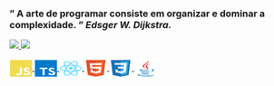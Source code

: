 ### ” A arte de programar consiste em organizar e dominar a complexidade. ” <em>Edsger W. Dijkstra.</em> 

<div>
  <a href="https://github.com/marioluciomaj">
  <img height="180em" src="https://github-readme-stats.vercel.app/api?username=marioluciomaj&show_icons=true&theme=highcontrast&include_all_commits=true&count_private=true"/>
  <img height="180em" src="https://github-readme-stats.vercel.app/api/top-langs/?username=marioluciomaj&layout=compact&langs_count=7&theme=merko"/>
</div>
<div style="display: inline_block"><br>
  <img align="center" alt="maj-Js" height="30" width="40" src="https://raw.githubusercontent.com/devicons/devicon/master/icons/javascript/javascript-plain.svg">
  <img align="center" alt="maj-Ts" height="30" width="40" src="https://raw.githubusercontent.com/devicons/devicon/master/icons/typescript/typescript-plain.svg">
  <img align="center" alt="maj-React" height="30" width="40" src="https://raw.githubusercontent.com/devicons/devicon/master/icons/react/react-original.svg">
  <img align="center" alt="maj-HTML" height="30" width="40" src="https://raw.githubusercontent.com/devicons/devicon/master/icons/html5/html5-original.svg">
  <img align="center" alt="-CSS" height="30" width="40" src="https://raw.githubusercontent.com/devicons/devicon/master/icons/css3/css3-original.svg">
 <img align="center" alt="-CSS" height="30" width="40" src="https://github.com/devicons/devicon/blob/master/icons/java/java-original.svg">
</div>



<!--
**marioluciomaj/marioluciomaj** is a ✨ _special_ ✨ repository because its `README.md` (this file) appears on your GitHub profile.

Here are some ideas to get you started:

- 🔭 I’m currently working on ...
- 🌱 I’m currently learning ...
- 👯 I’m looking to collaborate on ...
- 🤔 I’m looking for help with ...
- 💬 Ask me about ...
- 📫 How to reach me: ...
- 😄 Pronouns: ...
- ⚡ Fun fact: ...
-->
